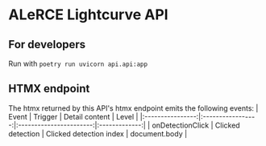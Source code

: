 # ALeRCE Lightcurve API
## For developers
Run with `poetry run uvicorn api.api:app`
## HTMX endpoint
The htmx returned by this API's htmx endpoint emits the following events:
|       Event      |       Trigger     |      Detail content     |     Level     |
|:----------------:|:-----------------:|:-----------------------:|:-------------:|
| onDetectionClick | Clicked detection | Clicked detection index | document.body |

